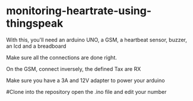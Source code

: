 # monitoring-heartrate-using-thingspeak

With this, you'll need an arduino UNO, a GSM, a heartbeat sensor, buzzer, an lcd and a breadboard

Make sure all the connections are done right. 

On the GSM, connect inversely, the defined Tax are RX

Make sure you have a 3A and 12V adapter to power your arduino

#Clone into the repository
open the .ino file and edit your number
